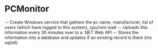 # PCMonitor
-- Create Windows service that gathers the pc name, manufacturer, list of users (which have logged to this system), cpu/ram load 
-- Uploads this information every 30 minutes over to a .NET Web API 
-- Stores the information into a database and updates if an existing record is there (ms sql/ef)
